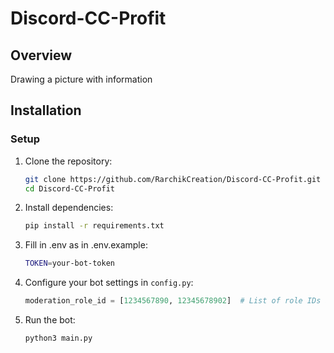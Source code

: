 # Discord-CC-Profit

## Overview
Drawing a picture with information

## Installation

### Setup
1. Clone the repository:
   ```sh
   git clone https://github.com/RarchikCreation/Discord-CC-Profit.git
   cd Discord-CC-Profit
   ```
2. Install dependencies:
   ```sh
   pip install -r requirements.txt
   ```
3. Fill in .env as in .env.example:
   ```sh
   TOKEN=your-bot-token
   ```
4. Configure your bot settings in `config.py`:
   ```python
   moderation_role_id = [1234567890, 12345678902]  # List of role IDs allowed to managed rolls
   ```
5. Run the bot:
   ```sh
   python3 main.py
   ```



